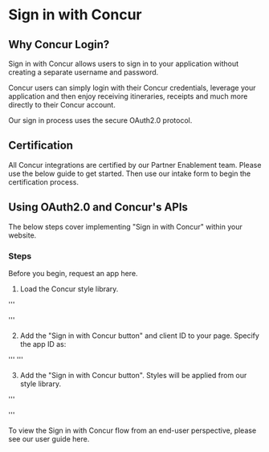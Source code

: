 # Sign in with Concur

## Why Concur Login?

Sign in with Concur allows users to sign in to your application without creating a separate username and password. 

Concur users can simply login with their Concur credentials, leverage your application and then enjoy receiving itineraries, receipts and much more directly to their Concur account.

Our sign in process uses the secure OAuth2.0 protocol.


## Certification

All Concur integrations are certified by our Partner Enablement team. Please use the below guide to get started. Then use our intake form to begin the certification process.

## Using OAuth2.0 and Concur's APIs

The below steps cover implementing "Sign in with Concur" within your website.

### Steps

Before you begin, request an app here.

1. Load the Concur style library.

'''
<script src="https://static.concursolutions.com/" async defer></script>
'''

2. Add the "Sign in with Concur button" and client ID to your page. Specify the app ID as:

'''
<meta name="concur-signin-app_id" app_id="<app_id>">
'''

3. Add the "Sign in with Concur button". Styles will be applied from our style library.

'''
<div class="concur-signin" data-onsuccess="onSignIn"></div>
'''

To view the Sign in with Concur flow from an end-user perspective, please see our user guide here.

